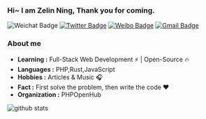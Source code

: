 ### Hi~ I am Zelin Ning, Thank you for coming.

![Weichat Badge](https://img.shields.io/badge/-nizerin98-58CC02?style=flat-square&logo=wechat&logoColor=white&link=https://twitter.com/ningzelin) 
[![Twitter Badge](https://img.shields.io/badge/-ZelinNing-1ca0f1?style=flat-square&logo=twitter&logoColor=white&link=https://twitter.com/ningzelin)](https://twitter.com/ningzelin) 
[![Weibo Badge](https://img.shields.io/badge/-NiZerin-FFCC22?style=flat-square&logo=sina-weibo&logoColor=white&link=https://weibo.com/274722003)](https://weibo.com/274722003)
[![Gmail Badge](https://img.shields.io/badge/-nizerin98@gmail.com-c14438?style=flat-square&logo=Gmail&logoColor=white&link=mailto:nizerin98@gmail.com)](mailto:nizerin98@gmail.com)

### About me

-  **Learning :** Full-Stack Web Development :zap: | Open-Source :fire:	
-  **Languages :** PHP,Rust,JavaScript
-  **Hobbies :** Articles & Music :headphones:
-  **Fact :** First solve the problem, then write the code :heart: 
-  **Organization :** PHPOpenHub

![github stats](https://github-readme-stats.vercel.app/api?username=NiZerin&show_icons=true)
